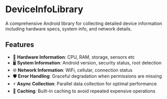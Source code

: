 # DeviceInfoLibrary
A comprehensive Android library for collecting detailed device information including hardware specs, system info, and network details.

## Features
- 🔧 **Hardware Information**: CPU, RAM, storage, sensors etc
- 🖥️ **System Information**: Android version, security status, root detection
- 🌐 **Network Information**: WiFi, cellular, connection status
- 🛡️ **Error Handling**: Graceful degradation when permissions are missing
- ⚡ **Async Collection**: Parallel data collection for optimal performance
- 💾 **Caching**: Built-in caching to avoid repeated expensive operations
